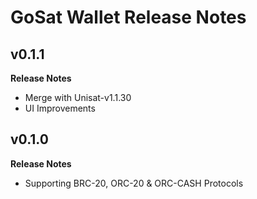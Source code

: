 # GoSat Wallet Release Notes

## v0.1.1

**Release Notes**

- Merge with Unisat-v1.1.30
- UI Improvements

## v0.1.0

**Release Notes**

- Supporting BRC-20, ORC-20 & ORC-CASH Protocols
